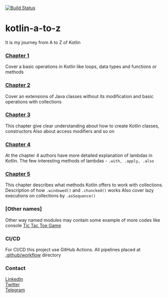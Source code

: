 [![Build Status](https://github.com/vrnsky/kotlin-a-to-z/actions/workflows/mvn-package.yml/badge.svg?branch=main)](https://github.com/vrnsky/kotlin-a-to-z/actions/workflows/mvn-package.yml)
# kotlin-a-to-z
It is my journey from A to Z of Kotlin

### [Chapter 1](./chapter1)
Cover a basic operations in Kotlin like loops, data types and functions or methods

### [Chapter 2](./chapter2)
Cover an extensions of Java classes without its modification and basic operations with collections

### [Chapter 3](./chapter3)
This chapter give clear understanding about how to create Kotlin classes, constructors
Also about access modifiers and so on

### [Chapter 4](./chapter4)
At the chapter 4 authors have more detailed explanation of lambdas in Kotlin. 
The few interesting methods of lambdas - `.with, .apply, .also`

### [Chapter 5](./chapter5)
This chapter describes what methods Kotlin offers to work with collections.
Description of how `.windowed()` and `.chuncked()` works
Also cover lazy executions on collections by `.asSequence()`

### [Other names]
Other way named modules may contain some example of more codes like console [Tic Tac Toe Game](./tictactoe)

### CI/CD
For CI/CD this project use GitHub Actions. All pipelines placed at [.github/workflow](./.github/workflows) directory 

### Contact
[LinkedIn](https://www.linkedin.com/in/vrnsky/)  
[Twitter](https://twitter.com/VoronyanskyE)  
[Telegram](https://t.me/vrnsky)  
